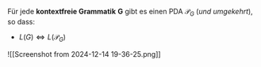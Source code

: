Für jede **kontextfreie Grammatik** **G** gibt es einen PDA $\mathcal{P}_{G}$ (*und umgekehrt*), so dass:  
- $L(G) \Leftrightarrow L(\mathcal{P}_{G})$

![[Screenshot from 2024-12-14 19-36-25.png]]
